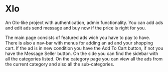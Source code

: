 # Xlo

An Olx-like project with authentication, admin functionality.
You can add ads and edit ads send message and buy now if the price is right for you.

The main page consists of featured ads wich you have to pay to have.
There is also a nav-bar with menus for adding an ad and your shopping cart.
If the ad is in new condition you have the Add To Cart button, if not you have the Message Seller button.
On the side you can find the sidebar with all the categories listed.
On the category page you can view all the ads from the current category and also all the sub-categories.
